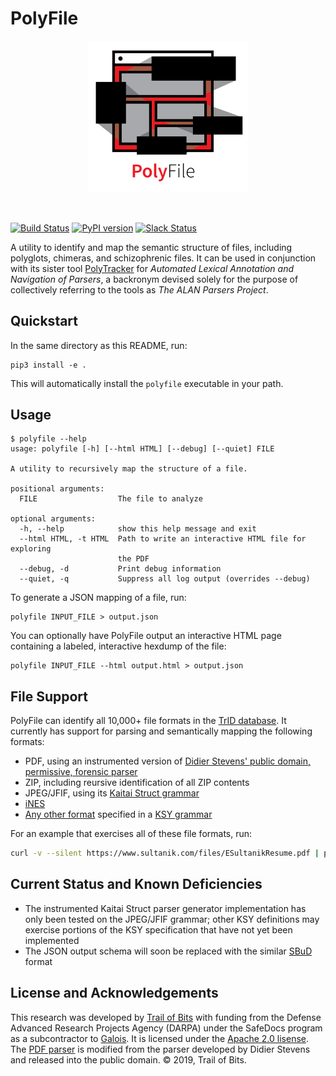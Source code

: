# PolyFile
<p align="center">
  <img src="logo/polyfile_name.png?raw=true" width="256" title="PolyFile">
</p>
<br />

[![Build Status](https://travis-ci.com/trailofbits/polyfile.svg?branch=master)](https://travis-ci.com/trailofbits/polyfile)
[![PyPI version](https://badge.fury.io/py/polyfile.svg)](https://badge.fury.io/py/polyfile)
[![Slack Status](https://empireslacking.herokuapp.com/badge.svg)](https://empireslacking.herokuapp.com)

A utility to identify and map the semantic structure of files,
including polyglots, chimeras, and schizophrenic files. It can be used
in conjunction with its sister tool
[PolyTracker](https://github.com/trailofbits/polytracker) for
_Automated Lexical Annotation and Navigation of Parsers_, a backronym
devised solely for the purpose of collectively referring to the tools
as _The ALAN Parsers Project_.

## Quickstart

In the same directory as this README, run:
```
pip3 install -e .
```

This will automatically install the `polyfile` executable in your path.

## Usage

```
$ polyfile --help
usage: polyfile [-h] [--html HTML] [--debug] [--quiet] FILE

A utility to recursively map the structure of a file.

positional arguments:
  FILE                  The file to analyze

optional arguments:
  -h, --help            show this help message and exit
  --html HTML, -t HTML  Path to write an interactive HTML file for exploring
                        the PDF
  --debug, -d           Print debug information
  --quiet, -q           Suppress all log output (overrides --debug)
```

To generate a JSON mapping of a file, run:

```
polyfile INPUT_FILE > output.json
```

You can optionally have PolyFile output an interactive HTML page containing a labeled, interactive hexdump of the file:
```
polyfile INPUT_FILE --html output.html > output.json
```

## File Support

PolyFile can identify all 10,000+ file formats in the [TrID database](http://mark0.net/soft-trid-deflist.html).
It currently has support for parsing and semantically mapping the following formats:
* PDF, using an instrumented version of [Didier Stevens' public domain, permissive, forensic parser](https://blog.didierstevens.com/programs/pdf-tools/)
* ZIP, including reursive identification of all ZIP contents
* JPEG/JFIF, using its [Kaitai Struct grammar](https://formats.kaitai.io/jpeg/index.html)
* [iNES](https://wiki.nesdev.com/w/index.php/INES)
* [Any other format](https://formats.kaitai.io/index.html) specified in a [KSY grammar](https://doc.kaitai.io/user_guide.html)

For an example that exercises all of these file formats, run:
```bash
curl -v --silent https://www.sultanik.com/files/ESultanikResume.pdf | polyfile --html ESultanikResume.html - > ESultanikResume.json
```

## Current Status and Known Deficiencies
* The instrumented Kaitai Struct parser generator implementation has only been tested on the JPEG/JFIF grammar;
  other KSY definitions may exercise portions of the KSY specification that have not yet been implemented
* The JSON output schema will soon be replaced with the similar [SBuD](https://github.com/corkami/sbud) format

## License and Acknowledgements

This research was developed by [Trail of
Bits](https://www.trailofbits.com/) with funding from the Defense
Advanced Research Projects Agency (DARPA) under the SafeDocs program
as a subcontractor to [Galois](https://galois.com). It is licensed under the [Apache 2.0 lisense](LICENSE).
The [PDF parser](polyfile/pdfparser.py) is modified from the parser developed by Didier Stevens and released into the
 public domain. © 2019, Trail of Bits.
